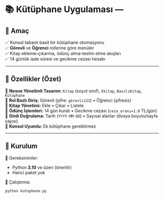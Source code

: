 # 📚 Kütüphane Uygulaması — 


## 🎯 Amaç
✅ Konsol tabanlı basit bir kütüphane otomasyonu  
✅ **Görevli** ve **Öğrenci** rollerine göre menüler  
✅ Kitap ekleme–çıkarma, ödünç alma–teslim etme akışları  
✅ 14 günlük iade süresi ve gecikme cezası hesabı

---

## 🧩 Özellikler (Özet)
📌 **Nesne Yönelimli Tasarım:** `Kitap` (soyut sınıf), `Ekitap`, `BasılıKitap`, `Kütüphane`  
📌 **Rol Bazlı Giriş:** Görevli (şifre: `görevli123`) • Öğrenci (şifresiz)  
📌 **Kitap Yönetimi:** Ekle • Çıkar • Listele  
📌 **Ödünç İşlemleri:** 14 gün kuralı • Gecikme cezası (`ceza_oranı=1.0` TL/gün)  
📌 **Girdi Doğrulama:** Tarih (`YYYY-MM-DD`) • Sayısal alanlar (dosya boyutu/sayfa sayısı)  
📌 **Konsol Uyumlu:** Ek kütüphane gerektirmez

---

## 🔧 Kurulum
🔹 Gereksinimler:  
- Python **3.10** ve üzeri (önerilir)  
- Harici paket yok

🔹 Çalıştırma:
```bash
python kutuphane.py

